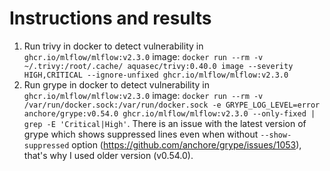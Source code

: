 # Instructions and results
 1. Run trivy in docker to detect vulnerability in ```ghcr.io/mlflow/mlflow:v2.3.0``` image: ```docker run --rm -v ~/.trivy:/root/.cache/ aquasec/trivy:0.40.0 image --severity HIGH,CRITICAL --ignore-unfixed ghcr.io/mlflow/mlflow:v2.3.0```
 2. Run grype in docker to detect vulnerability in ```ghcr.io/mlflow/mlflow:v2.3.0``` image: ```docker run --rm -v /var/run/docker.sock:/var/run/docker.sock -e GRYPE_LOG_LEVEL=error anchore/grype:v0.54.0 ghcr.io/mlflow/mlflow:v2.3.0 --only-fixed | grep -E 'Critical|High'```. There is an issue with the latest version of grype which shows suppressed lines even when without ```--show-suppressed``` option (https://github.com/anchore/grype/issues/1053), that's why I used older version (v0.54.0). 

